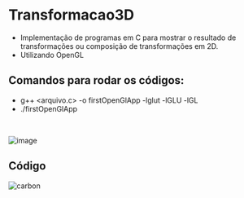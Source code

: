 # Transformacao3D
- Implementação de programas em C para mostrar o resultado de transformações ou composição de transformações em 2D.
- Utilizando OpenGL
## Comandos para rodar os códigos:
- g++ <arquivo.c> -o firstOpenGlApp -lglut -lGLU -lGL
- ./firstOpenGlApp 
</br>

![image](https://user-images.githubusercontent.com/55249802/218351750-39a71c88-00e4-4b1c-b35f-06a0a0822409.png)
</br>

## Código
![carbon](https://user-images.githubusercontent.com/55249802/218351938-ea7f0edf-19c3-4617-87e6-ee5068333bcf.png)
